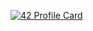 [![42 Profile Card](https://1337-readme.vercel.app/api/profile?cursus=42cursus&dark=true&login=aqadil)](https://github.com/mohouyizme/1337-readme)

<!---
Anas-Qadil/Anas-Qadil is a ✨ special ✨ repository because its `README.md` (this file) appears on your GitHub profile.
You can click the Preview link to take a look at your changes.
--->

